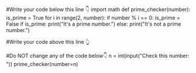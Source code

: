 #Write your code below this line 👇
import math
def prime_checker(number):
    is_prime = True
    for i in range(2, number):
        if number % i == 0:
            is_prime = False
    if is_prime:
        print("It's a prime number.")
    else:
        print("It's not a prime number.")
            

#Write your code above this line 👆
    
#Do NOT change any of the code below👇
n = int(input("Check this number: "))
prime_checker(number=n)
